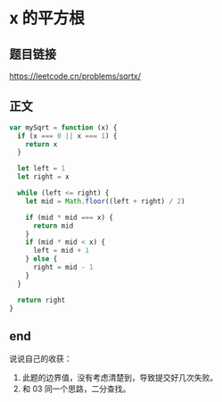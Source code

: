 # x 的平方根

## 题目链接

https://leetcode.cn/problems/sqrtx/

## 正文

```js
var mySqrt = function (x) {
  if (x === 0 || x === 1) {
    return x
  }

  let left = 1
  let right = x

  while (left <= right) {
    let mid = Math.floor((left + right) / 2)

    if (mid * mid === x) {
      return mid
    }
    if (mid * mid < x) {
      left = mid + 1
    } else {
      right = mid - 1
    }
  }

  return right
}
```

## end

说说自己的收获：

1. 此题的边界值，没有考虑清楚到，导致提交好几次失败。
2. 和 03 同一个思路，二分查找。

